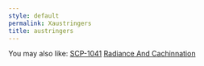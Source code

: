 ```yaml
---
style: default
permalink: Xaustringers
title: austringers
---
```

You may also like:
[SCP-1041](http://scp-wiki.net/scp-1041)
[Radiance And Cachinnation](http://scp-wiki.net/radiance-and-cachinnation)